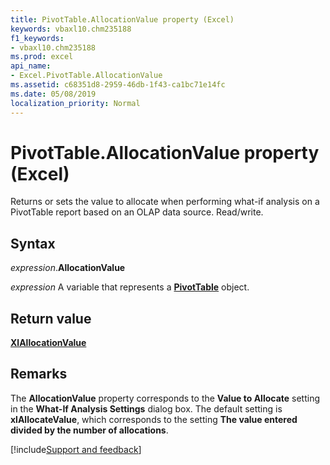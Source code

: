 ```yaml
---
title: PivotTable.AllocationValue property (Excel)
keywords: vbaxl10.chm235188
f1_keywords:
- vbaxl10.chm235188
ms.prod: excel
api_name:
- Excel.PivotTable.AllocationValue
ms.assetid: c68351d8-2959-46db-1f43-ca1bc71e14fc
ms.date: 05/08/2019
localization_priority: Normal
---
```



# PivotTable.AllocationValue property (Excel)

Returns or sets the value to allocate when performing what-if analysis on a PivotTable report based on an OLAP data source. Read/write.


## Syntax

_expression_.**AllocationValue**

_expression_ A variable that represents a **[PivotTable](Excel.PivotTable.md)** object.


## Return value

**[XlAllocationValue](Excel.XlAllocationValue.md)**


## Remarks

The **AllocationValue** property corresponds to the **Value to Allocate** setting in the **What-If Analysis Settings** dialog box. The default setting is **xlAllocateValue**, which corresponds to the setting **The value entered divided by the number of allocations**.




[!include[Support and feedback](~/includes/feedback-boilerplate.md)]